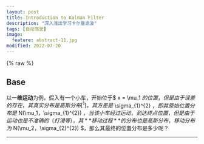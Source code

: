 ```yaml
---
layout: post
title: Introduction to Kalman Filter
description: "深入浅出学习卡尔曼滤波"
tags: [自动驾驶]
image:
  feature: abstract-11.jpg
modified: 2022-07-20
---
```


{% raw %}
## Base

以一**维运动**为例，假入有一个小车，开始位于$ x = \mu_1 $的位置，但是由于误差的存在，其真实分布是高斯分布[^1]，其方差是$ \sigma_{1}^{2} $，即其原始位置分布是$ N(\mu_1，\sigma_{1}^{2}) $，当该小车经过运动，到达终点位置，但是由于运动也是不准确的（打滑等），其**移动过程**的分布也是高斯分布，移动分布为$ N(\mu_2，\sigma_{2}^{2}) $，那么其最终的位置分布是多少呢？











---
[^1]: Gaussian Distribution，又称正态分布
{% endraw %}

